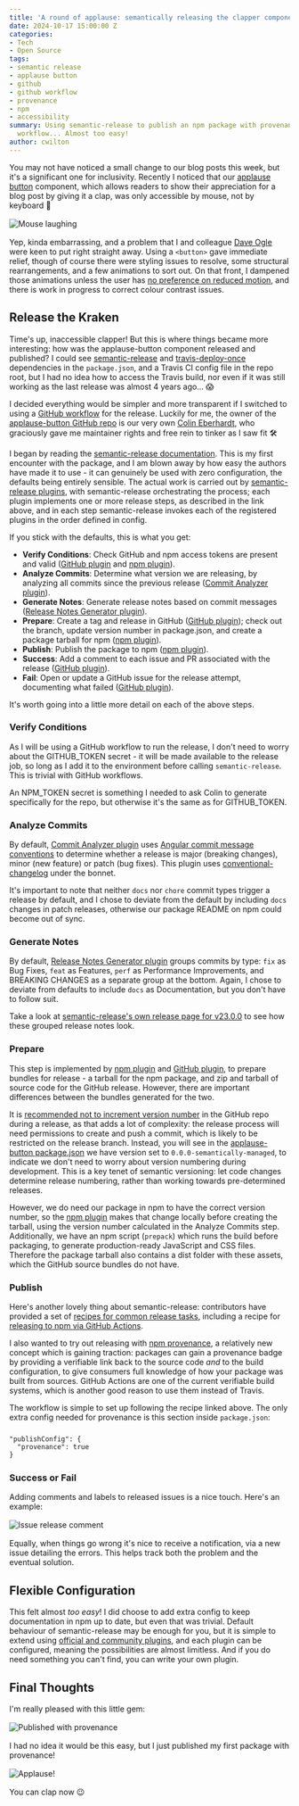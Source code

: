 ```yaml
---
title: 'A round of applause: semantically releasing the clapper component'
date: 2024-10-17 15:00:00 Z
categories:
- Tech
- Open Source
tags:
- semantic release
- applause button
- github
- github workflow
- provenance
- npm
- accessibility
summary: Using semantic-release to publish an npm package with provenance, via a GitHub
  workflow... Almost too easy!
author: cwilton
---
```


You may not have noticed a small change to our blog posts this week, but it's a significant one for inclusivity. Recently I noticed that our [applause button](https://www.npmjs.com/package/applause-button) component, which allows readers to show their appreciation for a blog post by giving it a clap, was only accessible by mouse, not by keyboard 🫣 

<img src="/uploads/mouse-laugh.jpg" alt="Mouse laughing" title="Not so smart now huh?!" style="display: block; margin: 1rem auto; max-height: 12rem;" />

Yep, kinda embarrassing, and a problem that I and colleague [Dave Ogle](https://blog.scottlogic.com/dogle/) were keen to put right straight away. Using a `<button>` gave immediate relief, though of course there were styling issues to resolve, some structural rearrangements, and a few animations to sort out. On that front, I dampened those animations unless the user has [no preference on reduced motion](https://css-tricks.com/nuking-motion-with-prefers-reduced-motion/), and there is work in progress to correct colour contrast issues.

## Release the Kraken

Time's up, inaccessible clapper! But this is where things became more interesting: how was the applause-button component released and published? I could see [semantic-release](https://www.npmjs.com/package/semantic-release) and [travis-deploy-once](https://www.npmjs.com/package/travis-deploy-once) dependencies in the `package.json`, and a Travis CI config file in the repo root, but I had no idea how to access the Travis build, nor even if it was still working as the last release was almost 4 years ago... 😱

I decided everything would be simpler and more transparent if I switched to using a [GitHub workflow](https://docs.github.com/en/actions/writing-workflows/about-workflows) for the release. Luckily for me, the owner of the [applause-button GitHub repo](https://github.com/ColinEberhardt/applause-button) is our very own [Colin Eberhardt](https://blog.scottlogic.com/ceberhardt/), who graciously gave me maintainer rights and free rein to tinker as I saw fit 🛠️

I began by reading the [semantic-release documentation](https://github.com/semantic-release/semantic-release). This is my first encounter with the package, and I am blown away by how easy the authors have made it to use - it can genuinely be used with zero configuration, the defaults being entirely sensible. The actual work is carried out by [semantic-release plugins](https://github.com/semantic-release/semantic-release/blob/master/docs/usage/plugins.md), with semantic-release orchestrating the process; each plugin implements one or more release steps, as described in the link above, and in each step semantic-release invokes each of the registered plugins in the order defined in config.

If you stick with the defaults, this is what you get:

- **Verify Conditions**: Check GitHub and npm access tokens are present and valid ([GitHub plugin][github-plugin] and [npm plugin][npm-plugin]).
- **Analyze Commits**: Determine what version we are releasing, by analyzing all commits since the previous release ([Commit Analyzer plugin][commit-analyzer-plugin]).
- **Generate Notes**: Generate release notes based on commit messages ([Release Notes Generator plugin][release-notes-plugin]).
- **Prepare**: Create a tag and release in GitHub ([GitHub plugin][github-plugin]); check out the branch, update version number in package.json, and create a package tarball for npm ([npm plugin][npm-plugin]).
- **Publish**: Publish the package to npm ([npm plugin][npm-plugin]).
- **Success**: Add a comment to each issue and PR associated with the release ([GitHub plugin][github-plugin]).
- **Fail**: Open or update a GitHub issue for the release attempt, documenting what failed ([GitHub plugin][github-plugin]).

It's worth going into a little more detail on each of the above steps.

### Verify Conditions

As I will be using a GitHub workflow to run the release, I don't need to worry about the GITHUB_TOKEN secret - it will be made available to the release job, so long as I add it to the environment before calling `semantic-release`. This is trivial with GitHub workflows.

An NPM_TOKEN secret is something I needed to ask Colin to generate specifically for the repo, but otherwise it's the same as for GITHUB_TOKEN.

### Analyze Commits

By default, [Commit Analyzer plugin][commit-analyzer-plugin] uses [Angular commit message conventions](https://github.com/angular/angular/blob/main/CONTRIBUTING.md#commit) to determine whether a release is major (breaking changes), minor (new feature) or patch (bug fixes). This plugin uses [conventional-changelog][conventional-changelog] under the bonnet.

It's important to note that neither `docs` nor `chore` commit types trigger a release by default, and I chose to deviate from the default by including `docs` changes in patch releases, otherwise our package README on npm could become out of sync.

### Generate Notes

By default, [Release Notes Generator plugin][release-notes-plugin] groups commits by type: `fix` as Bug Fixes, `feat` as Features, `perf` as Performance Improvements, and BREAKING CHANGES as a separate group at the bottom. Again, I chose to deviate from defaults to include `docs` as Documentation, but you don't have to follow suit.

Take a look at [semantic-release's own release page for v23.0.0](https://github.com/semantic-release/semantic-release/releases/tag/v23.0.0) to see how these grouped release notes look.

### Prepare

This step is implemented by [npm plugin][npm-plugin] and [GitHub plugin][github-plugin], to prepare bundles for release - a tarball for the npm package, and zip and tarball of source code for the GitHub release. However, there are important differences between the bundles generated for the two.

It is [recommended not to increment version number](https://semantic-release.gitbook.io/semantic-release/support/faq#making-commits-during-the-release-process-adds-significant-complexity) in the GitHub repo during a release, as that adds a lot of complexity: the release process will need permissions to create and push a commit, which is likely to be restricted on the release branch. Instead, you will see in the [applause-button package.json](https://github.com/ColinEberhardt/applause-button/blob/master/package.json#L4) we have version set to `0.0.0-semantically-managed`, to indicate we don't need to worry about version numbering during development. This is a key tenet of semantic versioning: let code changes determine release numbering, rather than working towards pre-determined releases.

However, we do need our package in npm to have the correct version number, so the [npm plugin][npm-plugin] makes that change locally before creating the tarball, using the version number calculated in the Analyze Commits step. Additionally, we have an npm script (`prepack`) which runs the build before packaging, to generate  production-ready JavaScript and CSS files. Therefore the package tarball also contains a dist folder with these assets, which the GitHub source bundles do not have.

### Publish

Here's another lovely thing about semantic-release: contributors have provided a set of [recipes for common release tasks](https://semantic-release.gitbook.io/semantic-release/recipes/ci-configurations), including a recipe for [releasing to npm via GitHub Actions](https://semantic-release.gitbook.io/semantic-release/recipes/ci-configurations/github-actions#node-project-configuration).

I also wanted to try out releasing with [npm provenance](https://github.blog/security/supply-chain-security/introducing-npm-package-provenance/), a relatively new concept which is gaining traction: packages can gain a provenance badge by providing a verifiable link back to the source code _and_ to the build configuration, to give consumers full knowledge of how your package was built from sources. GitHub Actions are one of the current verifiable build systems, which is another good reason to use them instead of Travis.

The workflow is simple to set up following the recipe linked above. The only extra config needed for provenance is this section inside `package.json`:

<pre style="margin-inline: 0; margin-block: 1.5rem"><code>"publishConfig": {
  "provenance": true
}</code></pre>

### Success or Fail

Adding comments and labels to released issues is a nice touch. Here's an example:

<img src="/uploads/semantic-release-comment-b224e8.png" alt="Issue release comment" title="Hello semantic-release bot!" style="display: block; margin: 1rem auto;" />

Equally, when things go wrong it's nice to receive a notification, via a new issue detailing the errors. This helps track both the problem and the eventual solution.

## Flexible Configuration

This felt almost _too easy_! I did choose to add extra config to keep documentation in npm up to date, but even that was trivial. Default behaviour of semantic-release may be enough for you, but it is simple to extend using [official and community plugins](https://github.com/semantic-release/semantic-release/blob/master/docs/extending/plugins-list.md), and each plugin can be configured, meaning the possibilities are almost limitless. And if you do need something you can't find, you can write your own plugin.

## Final Thoughts

I'm really pleased with this little gem:

<img src="/uploads/provenance-applause-button.png" alt="Published with provenance" title="groovy" style="display: block; margin: 1rem auto;" />

I had no idea it would be this easy, but I just published my first package with provenance!

<img src="/uploads/clap-small.png" alt="Applause!" title="You can clap now" style="display: block; margin: 1rem auto;" />

You can clap now 😉


[commit-analyzer-plugin]: <https://github.com/semantic-release/commit-analyzer>
[conventional-changelog]: <https://github.com/conventional-changelog/conventional-changelog>
[github-plugin]: <https://github.com/semantic-release/github>
[npm-plugin]: <https://github.com/semantic-release/npm>
[release-notes-plugin]: <https://github.com/semantic-release/release-notes-generator>